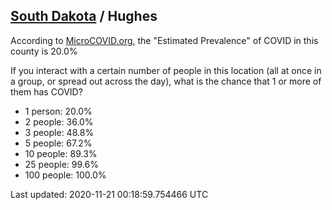 
## [South Dakota](/united-states/south-dakota) / Hughes

According to [MicroCOVID.org](http://microcovid.org),
the "Estimated Prevalence" of COVID in this county is 20.0%

If you interact with a certain number of people in this location
(all at once in a group, or spread out across the day), what is the chance that
1 or more of them has COVID?

- 1 person: 20.0%
- 2 people: 36.0%
- 3 people: 48.8%
- 5 people: 67.2%
- 10 people: 89.3%
- 25 people: 99.6%
- 100 people: 100.0%

Last updated: 2020-11-21 00:18:59.754466 UTC
